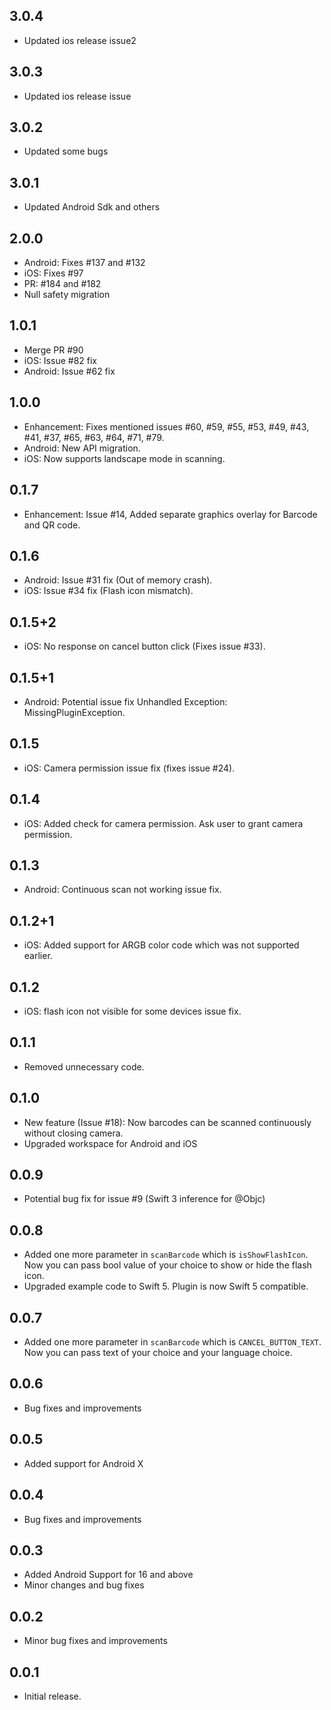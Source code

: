 ## 3.0.4

* Updated ios release issue2



## 3.0.3

* Updated ios release issue

## 3.0.2

* Updated some bugs


## 3.0.1

* Updated Android Sdk and others



## 2.0.0

* Android: Fixes #137 and #132
* iOS: Fixes #97
* PR: #184 and #182
* Null safety migration

## 1.0.1

* Merge PR #90
* iOS: Issue #82 fix 
* Android: Issue #62 fix

## 1.0.0

* Enhancement: Fixes mentioned issues #60, #59, #55, #53, #49, #43, #41, #37, #65, #63, #64, #71, #79.
* Android: New API migration.
* iOS: Now supports landscape mode in scanning.

## 0.1.7

* Enhancement: Issue #14, Added separate graphics overlay for Barcode and QR code.

## 0.1.6

* Android: Issue #31 fix (Out of memory crash).
* iOS: Issue #34 fix (Flash icon mismatch).

## 0.1.5+2

* iOS: No response on cancel button click (Fixes issue #33).

## 0.1.5+1

* Android: Potential issue fix Unhandled Exception: MissingPluginException.

## 0.1.5

* iOS: Camera permission issue fix (fixes issue #24).

## 0.1.4

* iOS: Added check for camera permission. Ask user to grant camera permission.

## 0.1.3

* Android: Continuous scan not working issue fix.

## 0.1.2+1

* iOS: Added support for ARGB color code which was not supported earlier.

## 0.1.2

* iOS: flash icon not visible for some devices issue fix.

## 0.1.1

* Removed unnecessary code.

## 0.1.0

* New feature (Issue #18): Now barcodes can be scanned continuously without closing camera.
* Upgraded workspace for Android and iOS

## 0.0.9

* Potential bug fix for issue #9 (Swift 3 inference for @Objc)

## 0.0.8

* Added one more parameter in `scanBarcode` which is `isShowFlashIcon`. 
Now you can pass bool value of your choice to show or hide the flash icon.
* Upgraded example code to Swift 5. Plugin is now Swift 5 compatible.

## 0.0.7

* Added one more parameter in `scanBarcode` which is `CANCEL_BUTTON_TEXT`. 
Now you can pass text of your choice and your language choice.

## 0.0.6

* Bug fixes and improvements

## 0.0.5

* Added support for Android X

## 0.0.4

* Bug fixes and improvements

## 0.0.3

* Added Android Support for 16 and above
* Minor changes and bug fixes

## 0.0.2

* Minor bug fixes and improvements

## 0.0.1

* Initial release.